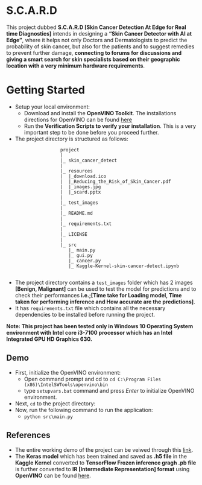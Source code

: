 # S.C.A.R.D
This project dubbed **S.C.A.R.D [Skin Cancer Detection At Edge for Real time Diagnostics]** intends in designing a **“Skin Cancer Detector with AI at Edge”**,  where it helps not only Doctors and Dermatologists to predict the probability of skin cancer, but also for the patients and to suggest remedies to prevent further damage, **connecting to forums for discussions and giving a smart search for skin specialists based on their geographic location with a very minimum hardware requirements**.

# Getting Started 
- Setup your local environment:
  - Download and install the **OpenVINO Toolkit**. The installations directions for OpenVINO can be found [here](https://docs.openvinotoolkit.org/latest/index.html)
  - Run the **Verification Scripts to verify your installation**. This is a very important step to be done before you proceed further.
- The project directory is structured as follows:
```
					project
					|
					|_ skin_cancer_detect
					|  
					|_ resources
					|  |_download.ico
					|  |_Reducing_the_Risk_of_Skin_Cancer.pdf
					|  |_images.jpg
					|  |_scard.pptx
					|
					|_ test_images
					|
					|_ README.md    
					|   
					|_ requirements.txt   
					|
					|_ LICENSE
					|
					|_ src
					   |_ main.py
					   |_ gui.py
					   |_ cancer.py
					   |_ Kaggle-Kernel-skin-cancer-detect.ipynb
	
```
  - The project directory contains a ```test_images``` folder which has 2 images **[Benign, Malignant]** can be used to test the model for predictions and to check their performances **i.e.;[Time take for Loading model, Time taken for performing inference and How accurate are the predictions]**.
  - It has ```requirements.txt``` file which contains all the necessary dependencies to be installed before running the project.
	
**Note: This project has been tested only in Windows 10 Operating System environment with Intel core i3-7100 processor which has an Intel Integrated GPU HD Graphics 630.**  


## Demo

- First, initialize the OpenVINO environment:
  - Open command prompt and cd to ```cd C:\Program Files (x86)\IntelSWTools\openvino\bin```
  - type ```setupvars.bat``` command and press *Enter* to initialize OpenVINO environment.
- Next, ```cd``` to the project directory:
- Now, run the following command to run the application:
  - ```python src\main.py ```

## References
- The entire working demo of the project can be veiwed through this [link](https://youtu.be/L05lsLCLja8).
- The **Keras model** which has been trained and saved as **.h5 file** in the **Kaggle Kernel**  converted to
**TensorFlow Frozen inference gragh .pb file** is further converted to **IR [Intermediate Representation] format** using **OpenVINO** can be found [here](https://www.dlology.com/blog/how-to-run-keras-model-inference-x3-times-faster-with-cpu-and-intel-openvino-1/).     